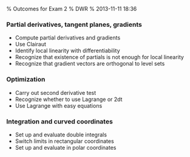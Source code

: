 % Outcomes for Exam 2
% DWR
% 2013-11-11 18:36

### Partial derivatives, tangent planes, gradients

* Compute partial derivatives and gradients
* Use Clairaut
* Identify local linearity with differentiability
* Recognize that existence of partials is not enough for local linearity
* Recognize that gradient vectors are orthogonal to level sets

### Optimization

* Carry out second derivative test
* Recognize whether to use Lagrange or 2dt
* Use Lagrange with easy equations

### Integration and curved coordinates

* Set up and evaluate double integrals
* Switch limits in rectangular coordinates
* Set up and evaluate in polar coordinates